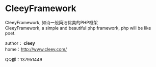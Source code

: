 # CleeyFramework
CleeyFramework, 如诗一般简洁优美的PHP框架  
CleeyFramework, a simple and beautiful php framework, php will be like poet.



author： **cleey**   
home：http://www.cleey.com/


QQ群：137951449
